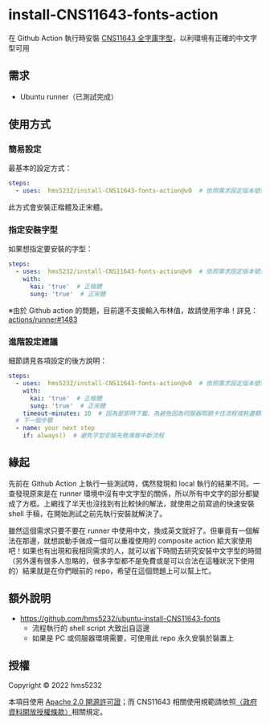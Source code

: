 # install-CNS11643-fonts-action
在 Github Action 執行時安裝 [CNS11643 全字庫字型](https://data.gov.tw/dataset/5961)，以利環境有正確的中文字型可用

## 需求
* Ubuntu runner（已測試完成）

## 使用方式
### 簡易設定
最基本的設定方式：
```yaml
steps:
  - uses:  hms5232/install-CNS11643-fonts-action@v0  # 依照需求設定版本號或是 SHA
```

此方式會安裝正楷體及正宋體。

### 指定安裝字型
如果想指定要安裝的字型：
```yaml
steps:
  - uses:  hms5232/install-CNS11643-fonts-action@v0  # 依照需求設定版本號或是 SHA
    with:
      kai: 'true'  # 正楷體
      sung: 'true'  # 正宋體
```
※由於 Github action 的問題，目前還不支援輸入布林值，故請使用字串！詳見：[actions/runner#1483](https://github.com/actions/runner/issues/1483)

### 進階設定建議
細節請見各項設定的後方說明：
```yaml
steps:
  - uses:  hms5232/install-CNS11643-fonts-action@v0  # 依照需求設定版本號或是 SHA
    with:
      kai: 'true'  # 正楷體
      sung: 'true'  # 正宋體
    timeout-minutes: 10  # 因為是即時下載，為避免因為伺服器問題卡住流程或耗盡額度，建議設定一個執行時限。此範例為十分鐘
  # 下一個步驟
  - name: your next step
    if: always()  # 避免字型安裝失敗導致中斷流程
```

## 緣起
先前在 Github Action 上執行一些測試時，偶然發現和 local 執行的結果不同。一查發現原來是在 runner 環境中沒有中文字型的關係，所以所有中文字的部分都變成了方框。上網找了半天也沒找到有比較快的解法，就使用之前寫過的快速安裝 shell 手稿，在開始測試之前先執行安裝就解決了。

雖然這個需求只要不要在 runner 中使用中文，換成英文就好了。但畢竟有一個解法在那邊，就想說動手做成一個可以重複使用的 composite action 給大家使用吧！如果也有出現和我相同需求的人，就可以省下時間去研究安裝中文字型的時間（另外還有很多人忽略的，很多字型都不是免費或是可以合法在這種狀況下使用的）結果就是在你們眼前的 repo，希望在這個問題上可以幫上忙。

## 額外說明
* https://github.com/hms5232/ubuntu-install-CNS11643-fonts
  * 流程執行的 shell script 大致出自這邊
  * 如果是 PC 或伺服器環境需要，可使用此 repo 永久安裝於裝置上

## 授權
Copyright © 2022 hms5232

本項目使用 [Apache 2.0 開源許可證](LICENSE)；而 CNS11643 相關使用規範請依照[〈政府資料開放授權條款〉](https://data.gov.tw/license)相關規定。
